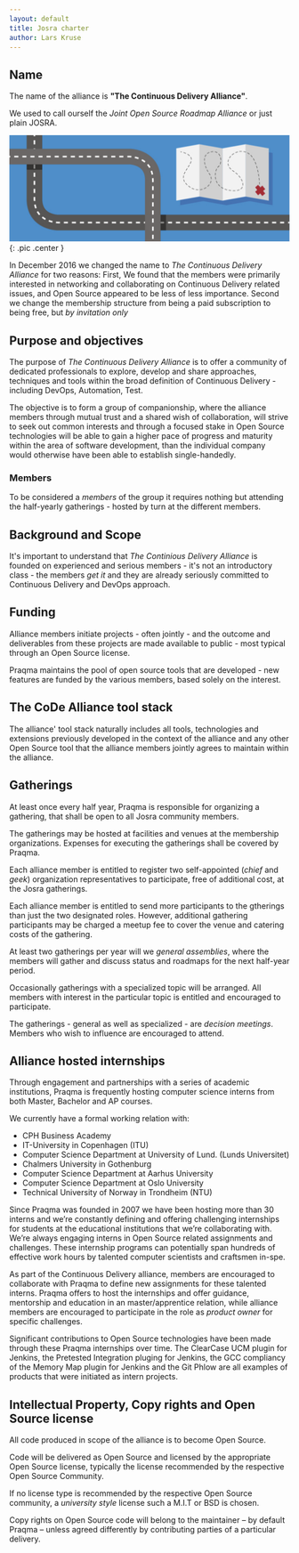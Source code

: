 ```yaml
---
layout: default
title: Josra charter
author: Lars Kruse
---
```


## Name

The name of the alliance is **"The Continuous Delivery Alliance"**.

We used to call ourself the _Joint Open Source Roadmap Alliance_ or just plain JOSRA.

![Roadmap](../images/roadmap.png){: .pic .center }

In December 2016 we changed the name to _The Continuous Delivery Alliance_ for two reasons: First, We found that the members were primarily interested in networking and collaborating on Continuous Delivery related issues, and Open Source appeared to be less of less importance. Second we change the membership structure from being a paid subscription to being free, but _by invitation only_

## Purpose and objectives

The purpose of _The Continuous Delivery Alliance_ is to offer a community of dedicated professionals to explore, develop and share approaches, techniques and tools within the broad definition of Continuous Delivery - including DevOps, Automation, Test.

The objective is to form a group of companionship, where the alliance members through mutual trust and a shared wish of collaboration, will strive to seek out common interests and through a focused stake in Open Source technologies will be able to gain a higher pace of progress and maturity within the area of software development, than the individual company would otherwise have been able to establish single-handedly.

### Members

To be considered a _members_ of the group it requires nothing but attending the half-yearly gatherings - hosted by turn at the different members.

## Background and Scope

It's important to understand that _The Continious Delivery Alliance_ is founded on experienced and serious members - it's not an introductory class - the members _get it_ and they are already seriously committed to Continuous Delivery and DevOps approach.

## Funding

Alliance members initiate projects - often jointly - and the outcome and deliverables from these projects are made available to public - most typical through an Open Source license.

Praqma maintains the pool of open source tools that are developed - new features are funded by the various members, based solely on the interest.

## The CoDe Alliance tool stack

The alliance' tool stack naturally includes all tools, technologies and extensions previously developed in the context of the alliance and any other Open Source tool that the alliance members jointly agrees to maintain within the alliance.

## Gatherings

At least once every half year, Praqma is responsible for organizing a gathering, that shall be open to all Josra community members.

The gatherings may be hosted at facilities and venues at the membership organizations. Expenses for executing the gatherings shall be covered by Praqma.

Each alliance member is entitled to register two self-appointed (_chief_ and _geek_) organization representatives to participate, free of additional cost, at the Josra gatherings.

Each alliance member is entitled to send more participants to the gtherings than just the two designated roles. However, additional gathering participants may be charged a meetup fee to cover the venue and catering costs of the gathering.

At least two gatherings per year will we _general assemblies_, where the members will gather and discuss status and roadmaps for the next half-year period.

Occasionally gatherings with a specialized topic will be arranged. All members with interest in the particular topic is entitled and encouraged to participate.

The gatherings - general as well as specialized - are _decision meetings_. Members who wish to influence are encouraged to attend.

## Alliance hosted internships

Through engagement and partnerships with a series of academic institutions, Praqma is frequently hosting computer science interns from both Master, Bachelor and AP courses.

We currently have a formal working relation with:

* CPH Business Academy
* IT-University in Copenhagen (ITU)
* Computer Science Department at University of Lund. (Lunds Universitet)
* Chalmers University in Gothenburg
* Computer Science Department at Aarhus University
* Computer Science Department at Oslo University
* Technical University of Norway in Trondheim (NTU)

Since Praqma was founded in 2007 we have been hosting more than 30 interns and we’re constantly defining and offering challenging internships for students at the educational institutions that we’re collaborating with. We’re always engaging interns in Open Source related assignments and challenges. These internship programs can potentially span hundreds of effective work hours by talented computer scientists and craftsmen in-spe.

As part of the Continuous Delivery alliance, members are encouraged to collaborate with Praqma to define new assignments for these talented interns. Praqma offers to host the internships and offer guidance, mentorship and education in an master/apprentice relation, while alliance members are encouraged to participate in the role as _product owner_ for specific challenges.

Significant contributions to Open Source technologies have been made through these Praqma internships over time. The ClearCase UCM plugin for Jenkins, the Pretested Integration pluging for Jenkins, the GCC compliancy of the Memory Map plugin for Jenkins and the Git Phlow are all examples of products that were initiated as intern projects.

## Intellectual Property, Copy rights and Open Source license

All code produced in scope of the alliance is to become Open Source.

Code will be delivered as Open Source and licensed by the appropriate Open Source license, typically the license recommended by the respective Open Source Community.

If no license type is recommended by the respective Open Source community, a _university style_ license such a M.I.T or BSD is chosen.

Copy rights on Open Source code will belong to the maintainer – by default Praqma – unless agreed differently by contributing parties of a particular delivery.
